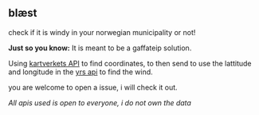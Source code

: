 ## blæst
check if it is windy in your norwegian municipality or not! 

**Just so you know:** It is meant to be a gaffateip solution.

Using [kartverkets API](https://ws.geonorge.no/kommuneinfo/v1/#/default/get_sok) to find coordinates, to then send to use the lattitude and longitude in the [yrs api](https://developer.yr.no/) to find the wind. 

you are welcome to open a issue, i will check it out.

*All apis used is open to everyone, i do not own the data*
